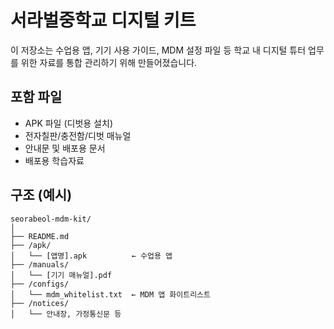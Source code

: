 # 서라벌중학교 디지털 키트
이 저장소는 수업용 앱, 기기 사용 가이드, MDM 설정 파일 등
학교 내 디지털 튜터 업무를 위한 자료를 통합 관리하기 위해 만들어졌습니다.


## 포함 파일
- APK 파일 (디벗용 설치)
- 전자칠판/충전함/디벗 매뉴얼
- 안내문 및 배포용 문서
- 배포용 학습자료

## 구조 (예시)
```
seorabeol-mdm-kit/
│
├── README.md
├── /apk/
│   └── [앱명].apk          ← 수업용 앱
├── /manuals/
│   └── [기기 매뉴얼].pdf
├── /configs/
│   └── mdm_whitelist.txt  ← MDM 앱 화이트리스트
├── /notices/
│   └── 안내장, 가정통신문 등
```
